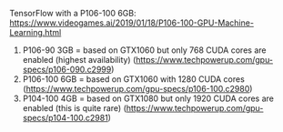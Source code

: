 TensorFlow with a P106-100 6GB: https://www.videogames.ai/2019/01/18/P106-100-GPU-Machine-Learning.html  

1. P106-90 3GB = based on GTX1060 but only 768 CUDA cores are enabled (highest availability) (https://www.techpowerup.com/gpu-specs/p106-090.c2999)  
2. P106-100 6GB = based on GTX1060 with 1280 CUDA cores (https://www.techpowerup.com/gpu-specs/p106-100.c2980)  
3. P104-100 4GB = based on GTX1080 but only 1920 CUDA cores are enabled (this is quite rare) (https://www.techpowerup.com/gpu-specs/p104-100.c2981)  
